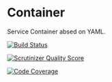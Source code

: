 Container
=========

Service Container absed on YAML.

[![Build Status](https://travis-ci.org/Opine-Org/Container.svg?branch=master)](https://travis-ci.org/Opine-Org/Container)

[![Scrutinizer Quality Score](https://scrutinizer-ci.com/g/Opine-Org/Container/badges/quality-score.png?s=345960c961c6d6da9788d4238c2f9c2a90a29a84)](https://scrutinizer-ci.com/g/Opine-Org/Container/)

[![Code Coverage](https://scrutinizer-ci.com/g/Opine-Org/Container/badges/coverage.png?s=a8bb5c9fd7b98c7c4debb4d88e1064ee5e48f3c4)](https://scrutinizer-ci.com/g/Opine-Org/Container/)